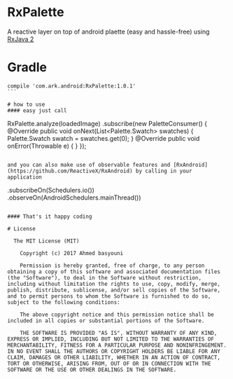 # RxPalette
A reactive layer on top of android plaette (easy and hassle-free) using [RxJava 2](https://github.com/ReactiveX/RxJava)

# Gradle
````
compile 'com.ark.android:RxPalette:1.0.1'
```

# how to use
#### easy just call

````
RxPalette.analyze(loadedImage)
                .subscribe(new PaletteConsumer() {
                    @Override
                    public void onNext(List<Palette.Swatch> swatches) {
                        Palette.Swatch swatch = swatches.get(0);
                    }
                    @Override
                    public void onError(Throwable e) {
                    }
                });
````                

and you can also make use of observable features and [RxAndroid](https://github.com/ReactiveX/RxAndroid) by calling in your application

````
.subscribeOn(Schedulers.io())
.observeOn(AndroidSchedulers.mainThread())  
````

#### That's it happy coding

# License

  The MIT License (MIT)

    Copyright (c) 2017 Ahmed basyouni

    Permission is hereby granted, free of charge, to any person obtaining a copy of this software and associated documentation files (the "Software"), to deal in the Software without restriction, including without limitation the rights to use, copy, modify, merge, publish, distribute, sublicense, and/or sell copies of the Software, and to permit persons to whom the Software is furnished to do so, subject to the following conditions:

    The above copyright notice and this permission notice shall be included in all copies or substantial portions of the Software.

    THE SOFTWARE IS PROVIDED "AS IS", WITHOUT WARRANTY OF ANY KIND, EXPRESS OR IMPLIED, INCLUDING BUT NOT LIMITED TO THE WARRANTIES OF MERCHANTABILITY, FITNESS FOR A PARTICULAR PURPOSE AND NONINFRINGEMENT. IN NO EVENT SHALL THE AUTHORS OR COPYRIGHT HOLDERS BE LIABLE FOR ANY CLAIM, DAMAGES OR OTHER LIABILITY, WHETHER IN AN ACTION OF CONTRACT, TORT OR OTHERWISE, ARISING FROM, OUT OF OR IN CONNECTION WITH THE SOFTWARE OR THE USE OR OTHER DEALINGS IN THE SOFTWARE.
